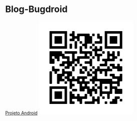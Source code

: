 # Blog-Bugdroid
 
<a href="https://brunodubal.github.io/Blog-Bugdroid/" target="_blank">Projeto Android</a>
<img src="imagens/frame.png" alt="QrCode">